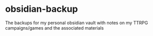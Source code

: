 # obsidian-backup
The backups for my personal obsidian vault with notes on my TTRPG campaigns/games and the associated materials
